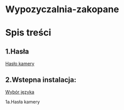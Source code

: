 # Wypozyczalnia-zakopane
# Spis treści

## 1.Hasła    
   [Hasło kamery ](#2wstepna-instalacja)

## 2.Wstepna instalacja:   
   [Wybór języka](#2a-wybór-języka)
  
1a.Hasła kamery 
